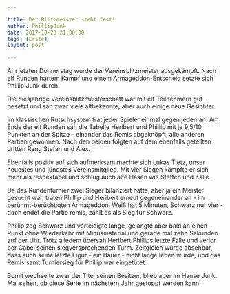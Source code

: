 ```yaml
---

title: Der Blitzmeister steht fest!
author: PhillipJunk
date: 2017-10-23 21:30:00
tags: [Erste]
layout: post

---
```

Am letzten Donnerstag wurde der Vereinsblitzmeister ausgekämpft. Nach elf Runden hartem Kampf und einem Armageddon-Entscheid setzte sich Phillip Junk durch.
<!-- continue -->
Die diesjährige Vereinsblitzmeisterschaft war mit elf Teilnehmern gut besetzt und sah zwar viele altbekannte, aber auch einige neue Gesichter.

Im klassischen Rutschsystem trat jeder Spieler einmal gegen jeden an. Am Ende der elf Runden sah die Tabelle Heribert und Phillip mit je 9,5/10 Punkten an der Spitze - einander das Remis abgeknöpft, alle anderen Partien gewonnen. Nach den beiden folgten auf dem ebenfalls geteilten dritten Rang Stefan und Alex. 

Ebenfalls positiv auf sich aufmerksam machte sich Lukas Tietz, unser neuestes und jüngstes Vereinsmitglied. Mit vier Siegen kämpfte er sich mehr als respektabel und schlug auch alte Hasen wie Steffen und Kalle.

Da das Rundenturnier zwei Sieger bilanziert hatte, aber ja ein Meister gesucht war, traten Phillip und Heribert erneut gegeneinander an - im berühmt-berüchtigten Armageddon. Weiß hat 5 Minuten, Schwarz nur vier - doch endet die Partie remis, zählt es als Sieg für Schwarz.

Phillip zog Schwarz und verteidigte lange, gelangte aber bald an einen Punkt ohne Wiederkehr mit Minusmaterial und gerade mal zehn Sekunden auf der Uhr. Trotz alledem übersah Heribert Phillips letzte Falle und verlor per Gabel seinen siegversprechenden Turm. Zeitgleich wurde absehbar, dass auch seine letzte Figur - ein Bauer - nicht lange leben würde, und das Remis samt Turniersieg für Phillip war eingetütet.

Somit wechselte zwar der Titel seinen Besitzer, blieb aber im Hause Junk. Mal sehen, ob diese Serie im nächstern Jahr gestoppt werden kann!
